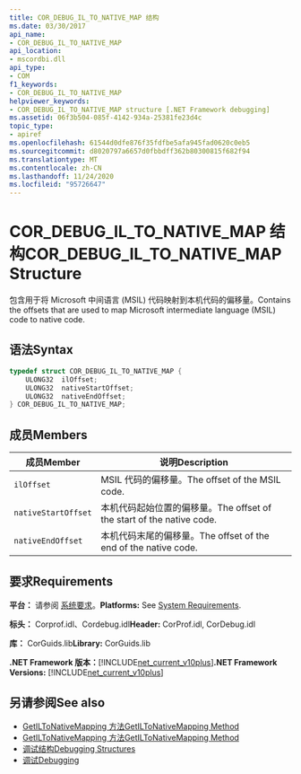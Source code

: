 ```yaml
---
title: COR_DEBUG_IL_TO_NATIVE_MAP 结构
ms.date: 03/30/2017
api_name:
- COR_DEBUG_IL_TO_NATIVE_MAP
api_location:
- mscordbi.dll
api_type:
- COM
f1_keywords:
- COR_DEBUG_IL_TO_NATIVE_MAP
helpviewer_keywords:
- COR_DEBUG_IL_TO_NATIVE_MAP structure [.NET Framework debugging]
ms.assetid: 06f3b504-085f-4142-934a-25381fe23d4c
topic_type:
- apiref
ms.openlocfilehash: 61544d0dfe876f35fdfbe5afa945fad0620c0eb5
ms.sourcegitcommit: d8020797a6657d0fbbdff362b80300815f682f94
ms.translationtype: MT
ms.contentlocale: zh-CN
ms.lasthandoff: 11/24/2020
ms.locfileid: "95726647"
---
```

# <a name="cor_debug_il_to_native_map-structure"></a><span data-ttu-id="2e9f9-102">COR_DEBUG_IL_TO_NATIVE_MAP 结构</span><span class="sxs-lookup"><span data-stu-id="2e9f9-102">COR_DEBUG_IL_TO_NATIVE_MAP Structure</span></span>

<span data-ttu-id="2e9f9-103">包含用于将 Microsoft 中间语言 (MSIL) 代码映射到本机代码的偏移量。</span><span class="sxs-lookup"><span data-stu-id="2e9f9-103">Contains the offsets that are used to map Microsoft intermediate language (MSIL) code to native code.</span></span>  
  
## <a name="syntax"></a><span data-ttu-id="2e9f9-104">语法</span><span class="sxs-lookup"><span data-stu-id="2e9f9-104">Syntax</span></span>  
  
```cpp  
typedef struct COR_DEBUG_IL_TO_NATIVE_MAP {  
    ULONG32  ilOffset;  
    ULONG32  nativeStartOffset;  
    ULONG32  nativeEndOffset;  
} COR_DEBUG_IL_TO_NATIVE_MAP;  
```  
  
## <a name="members"></a><span data-ttu-id="2e9f9-105">成员</span><span class="sxs-lookup"><span data-stu-id="2e9f9-105">Members</span></span>  
  
|<span data-ttu-id="2e9f9-106">成员</span><span class="sxs-lookup"><span data-stu-id="2e9f9-106">Member</span></span>|<span data-ttu-id="2e9f9-107">说明</span><span class="sxs-lookup"><span data-stu-id="2e9f9-107">Description</span></span>|  
|------------|-----------------|  
|`ilOffset`|<span data-ttu-id="2e9f9-108">MSIL 代码的偏移量。</span><span class="sxs-lookup"><span data-stu-id="2e9f9-108">The offset of the MSIL code.</span></span>|  
|`nativeStartOffset`|<span data-ttu-id="2e9f9-109">本机代码起始位置的偏移量。</span><span class="sxs-lookup"><span data-stu-id="2e9f9-109">The offset of the start of the native code.</span></span>|  
|`nativeEndOffset`|<span data-ttu-id="2e9f9-110">本机代码末尾的偏移量。</span><span class="sxs-lookup"><span data-stu-id="2e9f9-110">The offset of the end of the native code.</span></span>|  
  
## <a name="requirements"></a><span data-ttu-id="2e9f9-111">要求</span><span class="sxs-lookup"><span data-stu-id="2e9f9-111">Requirements</span></span>  

 <span data-ttu-id="2e9f9-112">**平台：** 请参阅 [系统要求](../../get-started/system-requirements.md)。</span><span class="sxs-lookup"><span data-stu-id="2e9f9-112">**Platforms:** See [System Requirements](../../get-started/system-requirements.md).</span></span>  
  
 <span data-ttu-id="2e9f9-113">**标头：** Corprof.idl、Cordebug.idl</span><span class="sxs-lookup"><span data-stu-id="2e9f9-113">**Header:** CorProf.idl, CorDebug.idl</span></span>  
  
 <span data-ttu-id="2e9f9-114">**库：** CorGuids.lib</span><span class="sxs-lookup"><span data-stu-id="2e9f9-114">**Library:** CorGuids.lib</span></span>  
  
 <span data-ttu-id="2e9f9-115">**.NET Framework 版本：**[!INCLUDE[net_current_v10plus](../../../../includes/net-current-v10plus-md.md)]</span><span class="sxs-lookup"><span data-stu-id="2e9f9-115">**.NET Framework Versions:** [!INCLUDE[net_current_v10plus](../../../../includes/net-current-v10plus-md.md)]</span></span>  
  
## <a name="see-also"></a><span data-ttu-id="2e9f9-116">另请参阅</span><span class="sxs-lookup"><span data-stu-id="2e9f9-116">See also</span></span>

- [<span data-ttu-id="2e9f9-117">GetILToNativeMapping 方法</span><span class="sxs-lookup"><span data-stu-id="2e9f9-117">GetILToNativeMapping Method</span></span>](../profiling/icorprofilerinfo-getiltonativemapping-method.md)
- [<span data-ttu-id="2e9f9-118">GetILToNativeMapping 方法</span><span class="sxs-lookup"><span data-stu-id="2e9f9-118">GetILToNativeMapping Method</span></span>](icordebugcode-getiltonativemapping-method.md)
- [<span data-ttu-id="2e9f9-119">调试结构</span><span class="sxs-lookup"><span data-stu-id="2e9f9-119">Debugging Structures</span></span>](debugging-structures.md)
- [<span data-ttu-id="2e9f9-120">调试</span><span class="sxs-lookup"><span data-stu-id="2e9f9-120">Debugging</span></span>](index.md)

